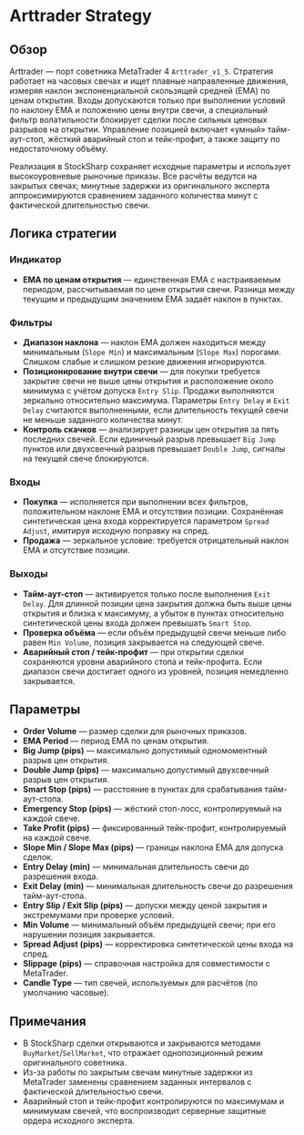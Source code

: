 # Arttrader Strategy

## Обзор
Arttrader — порт советника MetaTrader 4 `Arttrader_v1_5`. Стратегия работает на часовых свечах и ищет плавные направленные движения, измеряя наклон экспоненциальной скользящей средней (EMA) по ценам открытия. Входы допускаются только при выполнении условий по наклону EMA и положению цены внутри свечи, а специальный фильтр волатильности блокирует сделки после сильных ценовых разрывов на открытии. Управление позицией включает «умный» тайм-аут-стоп, жёсткий аварийный стоп и тейк-профит, а также защиту по недостаточному объёму.

Реализация в StockSharp сохраняет исходные параметры и использует высокоуровневые рыночные приказы. Все расчёты ведутся на закрытых свечах; минутные задержки из оригинального эксперта аппроксимируются сравнением заданного количества минут с фактической длительностью свечи.

## Логика стратегии
### Индикатор
* **EMA по ценам открытия** — единственная EMA с настраиваемым периодом, рассчитываемая по цене открытия свечи. Разница между текущим и предыдущим значением EMA задаёт наклон в пунктах.

### Фильтры
* **Диапазон наклона** — наклон EMA должен находиться между минимальным (`Slope Min`) и максимальным (`Slope Max`) порогами. Слишком слабые и слишком резкие движения игнорируются.
* **Позиционирование внутри свечи** — для покупки требуется закрытие свечи не выше цены открытия и расположение около минимума с учётом допуска `Entry Slip`. Продажи выполняются зеркально относительно максимума. Параметры `Entry Delay` и `Exit Delay` считаются выполненными, если длительность текущей свечи не меньше заданного количества минут.
* **Контроль скачков** — анализирует разницы цен открытия за пять последних свечей. Если единичный разрыв превышает `Big Jump` пунктов или двухсвечный разрыв превышает `Double Jump`, сигналы на текущей свече блокируются.

### Входы
* **Покупка** — исполняется при выполнении всех фильтров, положительном наклоне EMA и отсутствии позиции. Сохранённая синтетическая цена входа корректируется параметром `Spread Adjust`, имитируя исходную поправку на спред.
* **Продажа** — зеркальное условие: требуется отрицательный наклон EMA и отсутствие позиции.

### Выходы
* **Тайм-аут-стоп** — активируется только после выполнения `Exit Delay`. Для длинной позиции цена закрытия должна быть выше цены открытия и близка к максимуму, а убыток в пунктах относительно синтетической цены входа должен превышать `Smart Stop`.
* **Проверка объёма** — если объём предыдущей свечи меньше либо равен `Min Volume`, позиция закрывается на следующей свече.
* **Аварийный стоп / тейк-профит** — при открытии сделки сохраняются уровни аварийного стопа и тейк-профита. Если диапазон свечи достигает одного из уровней, позиция немедленно закрывается.

## Параметры
* **Order Volume** — размер сделки для рыночных приказов.
* **EMA Period** — период EMA по ценам открытия.
* **Big Jump (pips)** — максимально допустимый одномоментный разрыв цен открытия.
* **Double Jump (pips)** — максимально допустимый двухсвечный разрыв цен открытия.
* **Smart Stop (pips)** — расстояние в пунктах для срабатывания тайм-аут-стопа.
* **Emergency Stop (pips)** — жёсткий стоп-лосс, контролируемый на каждой свече.
* **Take Profit (pips)** — фиксированный тейк-профит, контролируемый на каждой свече.
* **Slope Min / Slope Max (pips)** — границы наклона EMA для допуска сделок.
* **Entry Delay (min)** — минимальная длительность свечи до разрешения входа.
* **Exit Delay (min)** — минимальная длительность свечи до разрешения тайм-аут-стопа.
* **Entry Slip / Exit Slip (pips)** — допуски между ценой закрытия и экстремумами при проверке условий.
* **Min Volume** — минимальный объём предыдущей свечи; при его нарушении позиция закрывается.
* **Spread Adjust (pips)** — корректировка синтетической цены входа на спред.
* **Slippage (pips)** — справочная настройка для совместимости с MetaTrader.
* **Candle Type** — тип свечей, используемых для расчётов (по умолчанию часовые).

## Примечания
* В StockSharp сделки открываются и закрываются методами `BuyMarket`/`SellMarket`, что отражает однопозиционный режим оригинального советника.
* Из-за работы по закрытым свечам минутные задержки из MetaTrader заменены сравнением заданных интервалов с фактической длительностью свечи.
* Аварийный стоп и тейк-профит контролируются по максимумам и минимумам свечей, что воспроизводит серверные защитные ордера исходного эксперта.
